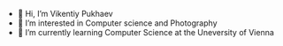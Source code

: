 - 👋 Hi, I’m Vikentiy Pukhaev
- 👀 I’m interested in Computer science and Photography
- 🌱 I’m currently learning Computer Science at the Uneversity of Vienna

<!---
Puhavik/Puhavik is a ✨ special ✨ repository because its `README.md` (this file) appears on your GitHub profile.
You can click the Preview link to take a look at your changes.
--->
